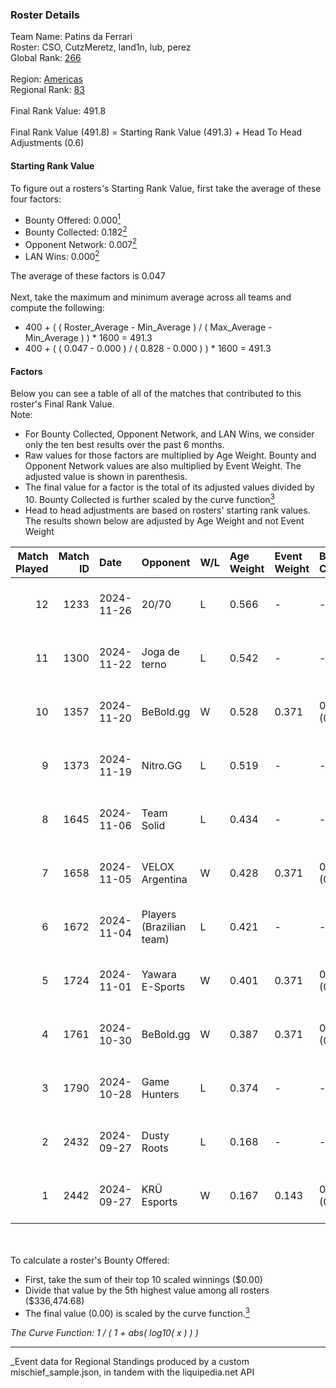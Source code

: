 ### Roster Details<br />
Team Name: Patins da Ferrari<br />
Roster: CSO, CutzMeretz, land1n, lub, perez<br />
Global Rank: [266](../../standings_global_2025_03_01.md)<br />
<br />
Region: [Americas]( ../../standings_americas_2025_03_01.md)<br />
Regional Rank: [83]( ../../standings_americas_2025_03_01.md)<br />
<br />
Final Rank Value:  491.8<br />
<br />
Final Rank Value (491.8) = Starting Rank Value (491.3) + Head To Head Adjustments (0.6)<br />

#### Starting Rank Value<br />
To figure out a rosters's Starting Rank Value, first take the average of these four factors:<br />
- Bounty Offered: 0.000[<sup>1</sup>](#table2)
- Bounty Collected: 0.182[<sup>2</sup>](#table1)
- Opponent Network: 0.007[<sup>2</sup>](#table1)
- LAN Wins: 0.000[<sup>2</sup>](#table1)

The average of these factors is 0.047<br />
<br />
Next, take the maximum and minimum average across all teams and compute the following:<br />
- 400 + ( ( Roster_Average - Min_Average ) / ( Max_Average - Min_Average ) ) * 1600 = 491.3
- 400 + ( ( 0.047 - 0.000 ) / ( 0.828 - 0.000 ) ) * 1600 = 491.3


#### Factors<br />
Below you can see a table of all of the matches that contributed to this roster's Final Rank Value.<br />
Note:<br />

- For Bounty Collected, Opponent Network, and LAN Wins, we consider only the ten best results over the past 6 months.
- Raw values for those factors are multiplied by Age Weight. Bounty and Opponent Network values are also multiplied by Event Weight. The adjusted value is shown in parenthesis.
- The final value for a factor is the total of its adjusted values divided by 10. Bounty Collected is further scaled by the curve function[<sup>3</sup>](#curveFunction)
- Head to head adjustments are based on rosters' starting rank values. The results shown below are adjusted by Age Weight and not Event Weight
<span id="table1"></span><br />


| Match Played | Match ID | Date       | Opponent                 | W/L | Age Weight | Event Weight | Bounty Collected | Opponent Network | LAN Wins  | H2H Adj. | Roster                              |
| -: | -: | :- | :- | :- | :- | :- | :- | :- | :- | -: | :- |
|           12 |     1233 | 2024-11-26 | 20/70                    | L   | 0.566      | -            | -                | -                | -         |    -6.05 | CSO, CutzMeretz, land1n, lub, perez |
|           11 |     1300 | 2024-11-22 | Joga de terno            | L   | 0.542      | -            | -                | -                | -         |    -8.65 | CSO, CutzMeretz, land1n, lub, perez |
|           10 |     1357 | 2024-11-20 | BeBold.gg                | W   | 0.528      | 0.371        | 0.000 (0.000)    | 0.000 (0.000)    | 0 (0.000) |     5.90 | CSO, CutzMeretz, land1n, lub, perez |
|            9 |     1373 | 2024-11-19 | Nitro.GG                 | L   | 0.519      | -            | -                | -                | -         |    -5.16 | CSO, CutzMeretz, land1n, lub, perez |
|            8 |     1645 | 2024-11-06 | Team Solid               | L   | 0.434      | -            | -                | -                | -         |    -2.25 | CSO, CutzMeretz, Lcm, lub, perez    |
|            7 |     1658 | 2024-11-05 | VELOX Argentina          | W   | 0.428      | 0.371        | 0.000 (0.000)    | 0.121 (0.019)    | 0 (0.000) |     6.91 | CSO, CutzMeretz, Lcm, lub, perez    |
|            6 |     1672 | 2024-11-04 | Players (Brazilian team) | L   | 0.421      | -            | -                | -                | -         |    -3.03 | CSO, CutzMeretz, Lcm, lub, perez    |
|            5 |     1724 | 2024-11-01 | Yawara E-Sports          | W   | 0.401      | 0.371        | 0.002 (0.000)    | 0.321 (0.048)    | 0 (0.000) |     8.94 | CSO, CutzMeretz, Lcm, lub, perez    |
|            4 |     1761 | 2024-10-30 | BeBold.gg                | W   | 0.387      | 0.371        | 0.000 (0.000)    | 0.000 (0.000)    | 0 (0.000) |     4.46 | CSO, CutzMeretz, Lcm, lub, perez    |
|            3 |     1790 | 2024-10-28 | Game Hunters             | L   | 0.374      | -            | -                | -                | -         |    -3.50 | CSO, CutzMeretz, Lcm, lub, perez    |
|            2 |     2432 | 2024-09-27 | Dusty Roots              | L   | 0.168      | -            | -                | -                | -         |    -0.94 | CSO, CutzMeretz, jz, Lcm, perez     |
|            1 |     2442 | 2024-09-27 | KRÜ Esports              | W   | 0.167      | 0.143        | 0.001 (0.000)    | 0.169 (0.004)    | 0 (0.000) |     3.93 | CSO, CutzMeretz, jz, Lcm, perez     |

<br />
<span id="table2"></span><br />
To calculate a roster's Bounty Offered:<br />

- First, take the sum of their top 10 scaled winnings ($0.00)
- Divide that value by the 5th highest value among all rosters ($336,474.68)
- The final value (0.00) is scaled by the curve function.[<sup>3</sup>](#curveFunction)

<span id="curveFunction"></span>_The Curve Function: 1 / ( 1 + abs( log10( x ) ) )_<br />

---
_Event data for Regional Standings produced by a custom mischief_sample.json, in tandem with the liquipedia.net API<br />
